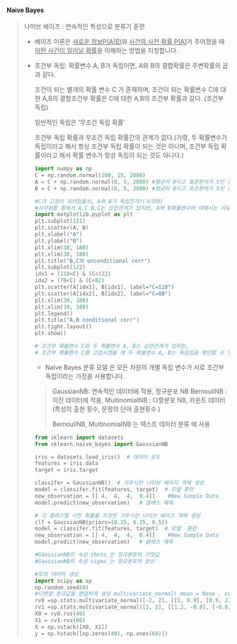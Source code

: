 



#### Naive Bayes

> 나이브 베이즈 : 연속적인 특성으로 분류기 훈련 
>
> - 베이즈 이론은 <u>새로운 정보P(A|B)</u>와 <u>사건의 사전 확률 P(A)</u>가 주어졌을 때 <u>어떤 사건이 일어날 확률</u>을 이해하는 방법을 지칭합니다. 
>
> - 조건부 독립: 확률변수 A, B가 독립이면, A와 B의 결합확률은 주변확률의 곱과 같다. 
>
>   조건이 되는 별개의 확률 변수 C 가 존재하며, 조건이 되는 확률변수 C에 대한 A,B의 결합조건부 확률은 C에 대한 A,B의 조건부 확률과 같다. (조건부 독립)
>
>   일반적인 독립은 '무조건 독립 확률'
>
>   조건부 독립 확률과 무조건 독립 확률간의 관계가 없다.(가령, 두 확률변수가 독립이라고 해서 항상 조건부 독립 확률이 되는 것은 아니며, 조건부 독립 확률이라고 해서 확률 변수가 항상 독립이 되는 것도 아니다.) 
>
>   ```python
>   import numpy as np 
>   C = np.random.normal(100, 15, 2000)
>   A = C + np.random.normal(0, 5, 2000) #평균이 0이고 표준편차가 5인 정규분포 데이터 
>   B = C + np.random.normal(0, 5, 2000) #평균이 0이고 표준편차가 5인 정규분포 데이터 
>   
>   #C가 고정이 되어있을시, A와 B가 독립인가?(시각화)
>   #시각화를 통해서 A,C B,C는 상관관계가 있지만, A와 B확률변수에 대해서는 서로 독립적입을 확인 
>   import matplotlib.pyplot as plt
>   plt.subplot(121)
>   plt.scatter(A, B)
>   plt.xlabel("A")
>   plt.ylabel("B")
>   plt.xlim(30, 180)
>   plt.xlim(30, 180)
>   plt.title("B,C의 unconditional corr")
>   plt.subplot(122)
>   idx1 = (118<C) & (C<122)
>   idx2 = (78<C) & (C<82)
>   plt.scatter(A[idx1], B[idx1], label="C=120")
>   plt.scatter(A[idx2], B[idx2], label="C=80")
>   plt.xlim(30, 180)
>   plt.xlim(30, 180)
>   plt.legend()
>   plt.title("A,B conditional corr")
>   plt.tight.layout()
>   plt.show()
>   
>   # 조건부 확률변수 C와 두 확률변수 A, B는 상관관계가 있지만,
>   # 조건부 확률변수 C를 고정시켰을 때 두 확률변수 A, B는 독립임을 확인할 수 있음
>   
>   ```
>
>   - Naive Bayes 분류 모델 은 모든 차원의 개별 독립 변수가 서로 조건부 독립이라는 가정을 사용합니다. 
>
>   > GaussianNB:  연속적인 데이터에 적용, 정규분포 NB
>   > BernouliNB :  이진 데이터에 적용, 
>   > MultinomialNB : 다항분포 NB, 카운트 데이터(특성의 출현 횟수, 문장의 단어 출현횟수 )
>   >
>   > BernouliNB, MultinomialNB 는 텍스트 데이터 분류 에 사용
>
>   ``` python
>   from sklearn import datasets
>   from sklearn.naive_bayes import GaussianNB
>   
>   iris = datasets.load_iris()  # 데이터 로드
>   features = iris.data
>   target = iris.target
>   
>   classifer = GaussianNB()  # 가우시안 나이브 베이지 객체 생성
>   model = classifer.fit(features, target)  # 모델 훈련
>   new_observation = [[ 4,  4,  4,  0.4]]    #New Sample Data
>   model.predict(new_observation)   # 클래스 예측
>   
>   ```
>
>   ``` python
>   # 각 클래스별 사전 확률을 지정한 가우시안 나이브 베이즈 객체 생성
>   clf = GaussianNB(priors=[0.25, 0.25, 0.5])
>   model = classifer.fit(features, target)  # 모델  훈련 
>   new_observation = [[ 4,  4,  4,  0.4]]    #New Sample Data
>   model.predict(new_observation)   # 클래스 예측
>   
>   #GaussianNB의 속성 theta_은 정규분포의 기댓값
>   #GaussianNB의 속성 sigma_는 정규분포의 분산
>   
>   #모의 데이터 생성
>   import scipy as sp
>   np.random.seed(0)
>   #다변량 정규값을 랜덤하게 생성 multivariate_normal( mean = None , cov = 1 , allow_singular = False , seed = None ) 
>   rv0 =sp.stats.multivariate_normal([-2, 2], [[1, 0.9], [0.9, 2]])   
>   rv1 =sp.stats.multivariate_normal([2, 2], [[1.2, -0.8], [-0.8, 2]])
>   X0 = rv0.rvs(40)
>   X1 = rv1.rvs(60)
>   X = np.vstack([X0, X1])
>   y = np.hstack([np.zeros(40), np.ones(60)])
>   ```
>
>   